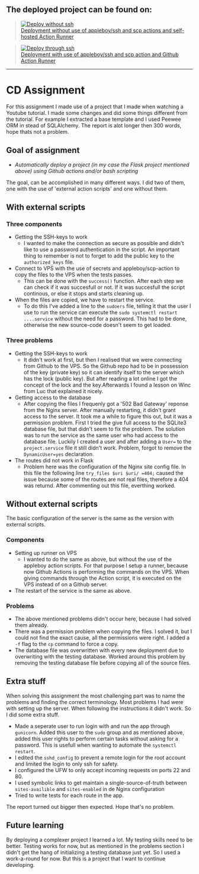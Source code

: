 ## The deployed project can be found on:
> [![Deploy without ssh](https://github.com/dpendjol/FoodTracker/actions/workflows/deploy.yml/badge.svg)](https://github.com/dpendjol/FoodTracker/actions/workflows/deploy.yml)  
> [Deployment without use of appleboy/ssh and scp actions and self-hosted Action Runner](http://188.166.100.51/)

> [![Deploy through ssh](https://github.com/dpendjol/FoodTracker/actions/workflows/deploy_ssh.yml/badge.svg)](https://github.com/dpendjol/FoodTracker/actions/workflows/deploy_ssh.yml)  
> [Deployment with use of appleboy/ssh and scp action and Github Action Runner](http://178.128.248.135/)
---

# CD Assignment

For this assignment I made use of a project that I made when watching a Youtube tutorial. I made some changes and did some things different from the tutorial. For example I extracted a base template and I used Peewee ORM in stead of SQLAlchemy. The report is alot longer then 300 words, hope thats not a problem.

## Goal of assignment

- *Automatically deploy a project (in my case the Flask project mentioned above) using Github actions and/or bash scripting*

The goal, can be accomplished in many different ways. I did two of them, one with the use of 'external action scripts' and one without them.

## With external scripts

### **Three components**
- Getting the SSH-keys to work
  - I wanted to make the connection as secure as possible and didn't like to use a password authentication in the script. An important thing to remember is not to forget to add the public key to the `authorized_keys` file.
- Connect to VPS with the use of secrets and appleboy/scp-action to copy the files to the VPS when the tests passes. 
  - This can be done with the `success()` function. After each step we can check if it was succesfull or not. If it was succesfull the script continous, or else it stops and starts cleaning up.
- When the files are copied, we have to restart the service. 
  - To do this I've added a line to the `sudoers` file, telling it that the user I use to run the service can execute the `sudo systemctl restart ....service` without the need for a password. This had to be done, otherwise the new source-code doesn't seem to get loaded.

### **Three problems**
- Getting the SSH-keys to work
  - It didn't work at first, but then I realised that we were connecting from Github to the VPS. So the Github repo had to be in possession of the key (private key) so it can identify itself to the server which has the lock (public key). But after reading a lot online I got the concept of the lock and the key.Afterwards I found a lesson on Winc from Luc that explained it nicely.
- Getting access to the database
  - After copying the files I frequenly got a '502 Bad Gateway' reponse from the Nginx server. After manually restarting, it didn't grant access to the server. It took me a while to figure this out, but it was a permission problem. First I tried the give full access to the SQLite3 database file, but that didn't seem to fix the problem.
  The solution was to run the service as the same user who had access to the database file. Luckily I created a user and after adding a `User=` to the `project.service` file it still didn't work. 
  Problem, forgot to remove the `DynamicUser=yes` declaration.
- The routes did not work in Flask
  - Problem here was the configuration of the Nginx site config file.   In this file the following line `try_files $uri $uri/ =404;` caused the issue because some of the routes are not real files, therefore a 404 was returnd. After commenting out this file, everthing worked.

## Without external scripts

The basic configuration of the server is the same as the version with external scripts.

### **Components**
- Setting up runner on VPS
  - I wanted to do the same as above, but without the use of the appleboy action scripts. For that purpose I setup a runner, because now Github Actions is performing the commands on the VPS. When giving commands through the Action script, it is executed on the VPS instead of on a Github server.
- The restart of the service is the same as above.

### **Problems**
- The above mentioned problems didn't occur here, because I had solved them already.
- There was a permission problem when copying the files. I solved it, but I could not find the exact cause, all the permissions were right. I added a `-f` flag to the `cp` command to force a copy.
- The database file was overwritten with every new deployment due to overwriting with the testing database. Worked around this problem by  removing the testing database file before copying all of the source files.


## Extra stuff
When solving this assignment the most challenging part was to name the problems and finding the correct terminology. Most problems I had were with setting up the server. When following the instructions it didn't work. So I did some extra stuff.

- Made a seperate user to run login with and run the app through `gunicorn`. Added this user to the `sudo` group and as mentioned above, added this user rights to perform certain tasks without asking for a password. This is usefull when wanting to automate the `systemctl restart`.
- I edited the `sshd_config` to prevent a remote login for the root account and limited the login to only ssh for safety.
- I configured the UFW to only accept incoming requests on ports 22 and 80.
- I used symbolic links to get maintain a single-source-of-truth between `sites-availible` and `sites-enabled` in de Nginx configuration
- Tried to write tests for each route in the app.

The report turned out bigger then expected. Hope that's no problem.

## Future learning
By deploying a complexer project I learned a lot. My testing skills need to be better. Testing works for now, but as mentioned in the problems section I didn't get the hang of initializing a testing database just yet. So I used a work-a-round for now. But this is a project that I want to continue developing.